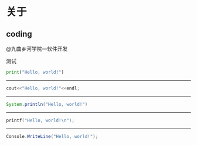 # 关于

## coding

@九曲乡河学院—软件开发



测试


```python
print("Hello, world!")
```


---

```c++
cout<<"Hello, world!"<<endl;
```


---

```java
System.println("Hello, world!")
```

---

```c
printf("Hello, world!\n");
```

---

```c#
Console.WriteLine("Hello, world!");
```
